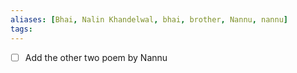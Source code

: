 ```yaml
---
aliases: [Bhai, Nalin Khandelwal, bhai, brother, Nannu, nannu]
tags:
---
```


- [ ] Add the other two poem by Nannu

